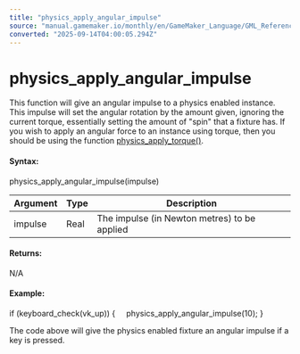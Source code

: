 ```yaml
---
title: "physics_apply_angular_impulse"
source: "manual.gamemaker.io/monthly/en/GameMaker_Language/GML_Reference/Physics/Forces/physics_apply_angular_impulse.htm"
converted: "2025-09-14T04:00:05.294Z"
---
```


# physics\_apply\_angular\_impulse

This function will give an angular impulse to a physics enabled instance. This impulse will set the angular rotation by the amount given, ignoring the current torque, essentially setting the amount of "spin" that a fixture has. If you wish to apply an angular force to an instance using torque, then you should be using the function [physics\_apply\_torque()](physics_apply_torque.md).

#### Syntax:

physics\_apply\_angular\_impulse(impulse)

| Argument | Type | Description |
| --- | --- | --- |
| impulse | Real | The impulse (in Newton metres) to be applied |

#### Returns:

N/A

#### Example:

if (keyboard\_check(vk\_up))
{
    physics\_apply\_angular\_impulse(10);
}

The code above will give the physics enabled fixture an angular impulse if a key is pressed.